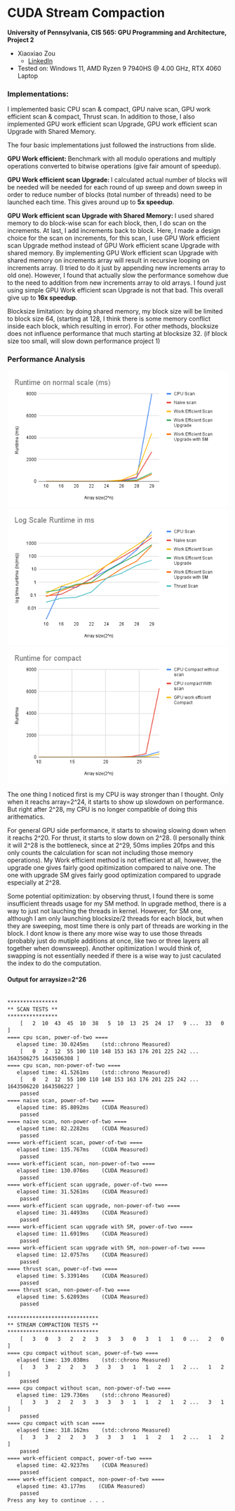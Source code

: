 CUDA Stream Compaction
======================

**University of Pennsylvania, CIS 565: GPU Programming and Architecture, Project 2**

* Xiaoxiao Zou
  * [LinkedIn](https://www.linkedin.com/in/xiaoxiao-zou-23482a1b9/)
* Tested on: Windows 11, AMD Ryzen 9 7940HS @ 4.00 GHz, RTX 4060 Laptop 

### Implementations:
I implemented basic CPU scan & compact, GPU naive scan, GPU work efficient scan & compact, Thrust scan. In addition to those, I also implemented GPU work efficient scan Upgrade, GPU work efficient scan Upgrade with Shared Memory. 

The four basic implementations just followed the instructions from slide. 

<b>GPU Work efficient: </b> Benchmark with all modulo operations and multiply operations converted to bitwise operations (give fair amount of speedup).

<b>GPU Work efficient scan Upgrade: </b> I calculated actual number of blocks will be needed will be needed for each round of  up sweep and down sweep in order to reduce number of blocks (total number of threads) need to be launched each time. This gives around up to <b>5x speedup</b>. 

<b>GPU Work efficient scan Upgrade with Shared Memory: </b> I used shared memory to do block-wise scan for each block, then, I do scan on the increments. At last, I add increments back to block. Here, I made a design choice for the scan on increments, for this scan, I use GPU Work efficient scan Upgrade method instead of GPU Work efficient scane Upgrade with shared memory. By implementing GPU Work efficient scan Upgrade with shared memory on increments array will result in recursive looping on increments array. (I tried to do it just by appending new increments array to old one). However, I found that actually slow the performance somehow due to the need to addition from new increments array to old arrays. I found just using simple GPU Work efficient scan Upgrade is not that bad. This overall give up to <b>16x speedup</b>.

Blocksize limitation: by doing shared memory, my block size will be limited to block size 64, (starting at 128, I think there is some memory conflict inside each block, which resulting in error). For other methods, blocksize does not influence performance that much starting at blocksize 32. (if block size too small, will slow down performance project 1)

### Performance Analysis
![](img/p1.png)
![](img/p2.png)
![](img/p3.png)

The one thing I noticed first is my CPU is way stronger than I thought. Only when it reachs array=2^24, it starts to show up slowdown on performance. But right after 2^28, my CPU is no longer compatible of doing this arithematics.

For general GPU side performance, it starts to showing slowing down when it reachs 2^20. For thrust, it starts to slow down on 2^28. (I personally think it will 2^28 is the bottleneck, since at 2^29, 50ms implies 20fps and this only counts the calculation for scan not including those memory operations). My Work efficient method is not effiecient at all, however, the upgrade one gives fairly good opitimization compared to naive one. The one with upgrade SM gives fairly good optimization compared to upgrade especially at 2^28.

Some potential opitimization: by observing thrust, I found there is some insufficient threads usage for my SM method. In upgrade method, there is a way to just not lauching the threads in kernel. However, for SM one, although I am only launching blocksize/2 threads for each block, but when they are sweeping, most time there is only part of threads are working in the block. I dont know is there any more wise way to use those threads (probably just do mutiple additions at once, like two or three layers all together when downsweep). Another opitimization I would think of, swapping is not essentially needed if there is a wise way to just caculated the index to do the computation. 

#### Output for arraysize=2^26
```

****************
** SCAN TESTS **
****************
    [   2  10  43  45  10  38   5  10  13  25  24  17   9 ...  33   0 ]
==== cpu scan, power-of-two ====
   elapsed time: 30.0245ms    (std::chrono Measured)
    [   0   2  12  55 100 110 148 153 163 176 201 225 242 ... 1643506275 1643506308 ]
==== cpu scan, non-power-of-two ====
   elapsed time: 41.5261ms    (std::chrono Measured)
    [   0   2  12  55 100 110 148 153 163 176 201 225 242 ... 1643506220 1643506227 ]
    passed
==== naive scan, power-of-two ====
   elapsed time: 85.8092ms    (CUDA Measured)
    passed
==== naive scan, non-power-of-two ====
   elapsed time: 82.2282ms    (CUDA Measured)
    passed
==== work-efficient scan, power-of-two ====
   elapsed time: 135.767ms    (CUDA Measured)
    passed
==== work-efficient scan, non-power-of-two ====
   elapsed time: 130.076ms    (CUDA Measured)
    passed
==== work-efficient scan upgrade, power-of-two ====
   elapsed time: 31.5261ms    (CUDA Measured)
    passed
==== work-efficient scan upgrade, non-power-of-two ====
   elapsed time: 31.4493ms    (CUDA Measured)
    passed
==== work-efficient scan upgrade with SM, power-of-two ====
   elapsed time: 11.6919ms    (CUDA Measured)
    passed
==== work-efficient scan upgrade with SM, non-power-of-two ====
   elapsed time: 12.0757ms    (CUDA Measured)
    passed
==== thrust scan, power-of-two ====
   elapsed time: 5.33914ms    (CUDA Measured)
    passed
==== thrust scan, non-power-of-two ====
   elapsed time: 5.62893ms    (CUDA Measured)
    passed

*****************************
** STREAM COMPACTION TESTS **
*****************************
    [   3   0   3   2   2   3   3   3   0   3   1   1   0 ...   2   0 ]
==== cpu compact without scan, power-of-two ====
   elapsed time: 139.038ms    (std::chrono Measured)
    [   3   3   2   2   3   3   3   3   1   1   2   1   2 ...   1   2 ]
    passed
==== cpu compact without scan, non-power-of-two ====
   elapsed time: 129.736ms    (std::chrono Measured)
    [   3   3   2   2   3   3   3   3   1   1   2   1   2 ...   3   1 ]
    passed
==== cpu compact with scan ====
   elapsed time: 318.162ms    (std::chrono Measured)
    [   3   3   2   2   3   3   3   3   1   1   2   1   2 ...   1   2 ]
    passed
==== work-efficient compact, power-of-two ====
   elapsed time: 42.9237ms    (CUDA Measured)
    passed
==== work-efficient compact, non-power-of-two ====
   elapsed time: 43.177ms    (CUDA Measured)
    passed
Press any key to continue . . .
```



